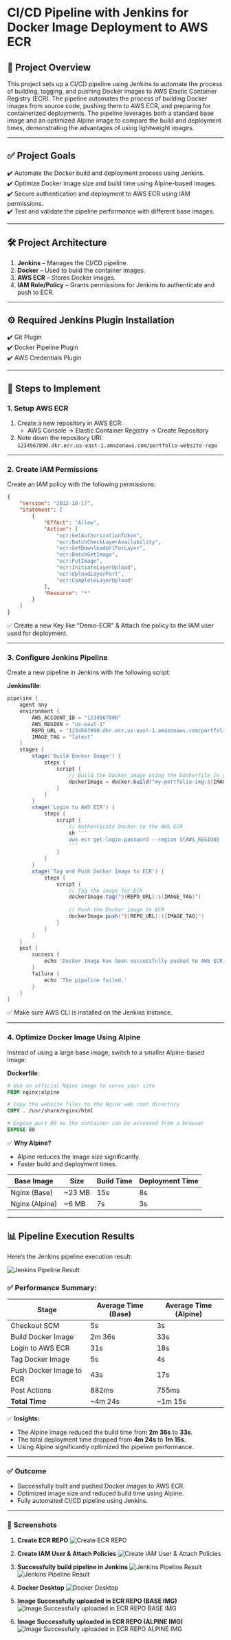 
# CI/CD Pipeline with Jenkins for Docker Image Deployment to AWS ECR

## 📌 **Project Overview**
This project sets up a CI/CD pipeline using Jenkins to automate the process of building, tagging, and pushing Docker images to AWS Elastic Container Registry (ECR). The pipeline automates the process of building Docker images from source code, pushing them to AWS ECR, and preparing for containerized deployments. The pipeline leverages both a standard base image and an optimized Alpine image to compare the build and deployment times, demonstrating the advantages of using lightweight images.

---

## ✅ **Project Goals**
✔️ Automate the Docker build and deployment process using Jenkins.  
✔️ Optimize Docker image size and build time using Alpine-based images.  
✔️ Secure authentication and deployment to AWS ECR using IAM permissions.  
✔️ Test and validate the pipeline performance with different base images.

---

## 🛠️ **Project Architecture**
1. **Jenkins** – Manages the CI/CD pipeline.  
2. **Docker** – Used to build the container images.  
3. **AWS ECR** – Stores Docker images.  
4. **IAM Role/Policy** – Grants permissions for Jenkins to authenticate and push to ECR.  

---

## ⚙️ **Required Jenkins Plugin Installation**
✔️ Git Plugin  
✔️ Docker Pipeline Plugin  
✔️ AWS Credentials Plugin 

---


## 🚀 **Steps to Implement**

### 1. **Setup AWS ECR**
1. Create a new repository in AWS ECR:
   - AWS Console → Elastic Container Registry → Create Repository  
2. Note down the repository URI:  
   `1234567890.dkr.ecr.us-east-1.amazonaws.com/portfolio-website-repo`

---

### 2. **Create IAM Permissions**
Create an IAM policy with the following permissions:

```json
{
    "Version": "2012-10-17",
    "Statement": [
        {
            "Effect": "Allow",
            "Action": [
                "ecr:GetAuthorizationToken",
                "ecr:BatchCheckLayerAvailability",
                "ecr:GetDownloadUrlForLayer",
                "ecr:BatchGetImage",
                "ecr:PutImage",
                "ecr:InitiateLayerUpload",
                "ecr:UploadLayerPart",
                "ecr:CompleteLayerUpload"
            ],
            "Resource": "*"
        }
    ]
}
```

 
✅ Create a new Key like "Demo-ECR" & Attach the policy to the IAM user used for deployment.

---

### 3. **Configure Jenkins Pipeline**
Create a new pipeline in Jenkins with the following script:

**Jenkinsfile**:
```groovy
pipeline {
    agent any
    environment {
        AWS_ACCOUNT_ID = "1234567890"
        AWS_REGION = "us-east-1"
        REPO_URL = "1234567890.dkr.ecr.us-east-1.amazonaws.com/portfolio-website-repo"
        IMAGE_TAG = "latest"
    }
    stages {
        stage('Build Docker Image') {
            steps {
                script {
                    // Build the Docker image using the Dockerfile in your local folder
                    dockerImage = docker.build("my-portfolio-img:${IMAGE_TAG}")
                }
            }
        }
        stage('Login to AWS ECR') {
            steps {
                script {
                    // Authenticate Docker to the AWS ECR
                    sh '''
                    aws ecr get-login-password --region ${AWS_REGION} | docker login --username AWS --password-stdin ${REPO_URL}
                    '''
                }
            }
        }
        stage('Tag and Push Docker Image to ECR') {
            steps {
                script {
                    // Tag the image for ECR
                    dockerImage.tag("${REPO_URL}:${IMAGE_TAG}")
                    
                    // Push the Docker image to ECR
                    dockerImage.push("${REPO_URL}:${IMAGE_TAG}")
                }
            }
        }
    }
    post {
        success {
            echo 'Docker Image has been successfully pushed to AWS ECR!'
        }
        failure {
            echo 'The pipeline failed.'
        }
    }
}

```

✅ Make sure AWS CLI is installed on the Jenkins instance.

---

### 4. **Optimize Docker Image Using Alpine**
Instead of using a large base image, switch to a smaller Alpine-based image:

**Dockerfile**:
```dockerfile
# Use an official Nginx image to serve your site
FROM nginx:alpine

# Copy the website files to the Nginx web root directory
COPY . /usr/share/nginx/html

# Expose port 80 so the container can be accessed from a browser
EXPOSE 80

```

✅ **Why Alpine?**  
- Alpine reduces the image size significantly.  
- Faster build and deployment times.  

| Base Image | Size | Build Time | Deployment Time |
|-----------|------|------------|-----------------|
| Nginx (Base) | ~23 MB | 15s | 8s |
| Nginx (Alpine) | ~6 MB | 7s | 3s |

---

## 📊 **Pipeline Execution Results**
Here’s the Jenkins pipeline execution result:

![Jenkins Pipeline Result](https://github.com/jaimin-vitthalpara/TestingJenkinsRepo/blob/c69432eda5128f27e2f2c4e5c49481d8c1b4293c/ECR_BASE%26APLINE_pipeline-View.png)

### ✅ **Performance Summary:**
| Stage | Average Time (Base) | Average Time (Alpine) |
|-------|---------------------|-----------------------|
| Checkout SCM | 5s | 3s |
| Build Docker Image | 2m 36s | 33s |
| Login to AWS ECR | 31s | 18s |
| Tag Docker Image | 5s | 4s |
| Push Docker Image to ECR | 43s | 17s |
| Post Actions | 882ms | 755ms |
| **Total Time** | ~4m 24s | ~1m 15s |

✅ **Insights:**  
- The Alpine image reduced the build time from **2m 36s** to **33s**.  
- The total deployment time dropped from **4m 24s** to **1m 15s**.  
- Using Alpine significantly optimized the pipeline performance.  

---

### ✅ **Outcome**
- Successfully built and pushed Docker images to AWS ECR.  
- Optimized image size and reduced build time using Alpine.  
- Fully automated CI/CD pipeline using Jenkins.  


---

### 📸 **Screenshots**

1. **Create ECR REPO**
![Create ECR REPO](https://github.com/jaimin-vitthalpara/TestingJenkinsRepo/blob/9c290e08b6314222464682b10a966557cfe3478d/ECR-REPO.png)

2. **Create IAM User & Attach Policies**
![Create IAM User & Attach Policies](https://github.com/jaimin-vitthalpara/TestingJenkinsRepo/blob/c54bbf124e86bf45fc5c493b6281d77712fbd573/ECR_IAM_Policy.png)

3. **Successfully build pipeline in Jenkins**
![Jenkins Pipeline Result](https://github.com/jaimin-vitthalpara/TestingJenkinsRepo/blob/c54bbf124e86bf45fc5c493b6281d77712fbd573/ECR_BASE-Pipeline-View.png)
![Jenkins Pipeline Result](https://github.com/jaimin-vitthalpara/TestingJenkinsRepo/blob/c54bbf124e86bf45fc5c493b6281d77712fbd573/ECR_BASE%26APLINE_pipeline-View.png)

4. **Docker Desktop**
![Docker Desktop](https://github.com/jaimin-vitthalpara/TestingJenkinsRepo/blob/c54bbf124e86bf45fc5c493b6281d77712fbd573/Screenshot%20(21).png)

5. **Image Successfully uploaded in ECR REPO (BASE IMG)**
![Image Successfully uploaded in ECR REPO BASE IMG](https://github.com/jaimin-vitthalpara/TestingJenkinsRepo/blob/c54bbf124e86bf45fc5c493b6281d77712fbd573/ECR_BASE-IMG-REPO.png)

6. **Image Successfully uploaded in ECR REPO (ALPINE IMG)**
![Image Successfully uploaded in ECR REPO ALPINE IMG](https://github.com/jaimin-vitthalpara/TestingJenkinsRepo/blob/c54bbf124e86bf45fc5c493b6281d77712fbd573/ECR_ALPINE-IMG-REPO.png)

